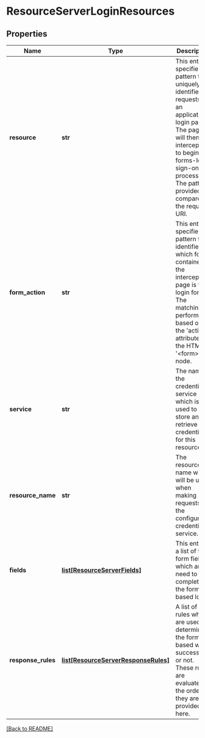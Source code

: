 # ResourceServerLoginResources


## Properties

Name | Type | Description | Notes
------------ | ------------- | ------------- | -------------
**resource** | **str** | This entry specifies a pattern that uniquely identifies  requests for an application&#39;s login page. The page will then be intercepted to begin the forms-login  sign-on process. The pattern provided is compared to the request URI.  | [optional] 
**form\_action** | **str** | This entry specifies a pattern that identifies which form  contained in the intercepted page is the login form. The matching is performed based on the &#39;action&#39; attribute of  the HTML &#39;&lt;form&gt;&#39; node.  | [optional] 
**service** | **str** | The name of the credential service which is used to store and retrieve credentials for this resource.  | [optional] 
**resource\_name** | **str** | The resource name which will be used when making requests to the configured credential service.  | [optional] 
**fields** | [**list[ResourceServerFields]**](ResourceServerFields.md) | This entry is a list of the form fields which are need to complete the form-based login.  | [optional] 
**response\_rules** | [**list[ResourceServerResponseRules]**](ResourceServerResponseRules.md) | A list of rules which are used to determine if the  forms-based was successful or not. These rules are  evaluated in the order they are provided here.  | [optional] 

[[Back to README]](../README.md)



